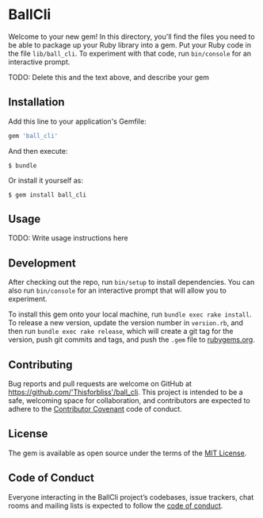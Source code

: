# BallCli

Welcome to your new gem! In this directory, you'll find the files you need to be able to package up your Ruby library into a gem. Put your Ruby code in the file `lib/ball_cli`. To experiment with that code, run `bin/console` for an interactive prompt.

TODO: Delete this and the text above, and describe your gem

## Installation

Add this line to your application's Gemfile:

```ruby
gem 'ball_cli'
```

And then execute:

    $ bundle

Or install it yourself as:

    $ gem install ball_cli

## Usage

TODO: Write usage instructions here

## Development

After checking out the repo, run `bin/setup` to install dependencies. You can also run `bin/console` for an interactive prompt that will allow you to experiment.

To install this gem onto your local machine, run `bundle exec rake install`. To release a new version, update the version number in `version.rb`, and then run `bundle exec rake release`, which will create a git tag for the version, push git commits and tags, and push the `.gem` file to [rubygems.org](https://rubygems.org).

## Contributing

Bug reports and pull requests are welcome on GitHub at https://github.com/'Thisforbliss'/ball_cli. This project is intended to be a safe, welcoming space for collaboration, and contributors are expected to adhere to the [Contributor Covenant](http://contributor-covenant.org) code of conduct.

## License

The gem is available as open source under the terms of the [MIT License](https://opensource.org/licenses/MIT).

## Code of Conduct

Everyone interacting in the BallCli project’s codebases, issue trackers, chat rooms and mailing lists is expected to follow the [code of conduct](https://github.com/'Thisforbliss'/ball_cli/blob/master/CODE_OF_CONDUCT.md).
